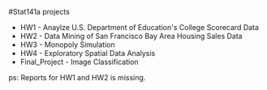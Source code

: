 #Stat141a projects

* HW1 - Anaylze U.S. Department of Education's College Scorecard Data
* HW2 - Data Mining of San Francisco Bay Area Housing Sales Data
* HW3 - Monopoly Simulation
* HW4 - Exploratory Spatial Data Analysis
* Final_Project - Image Classification


ps: Reports for HW1 and HW2 is missing.
